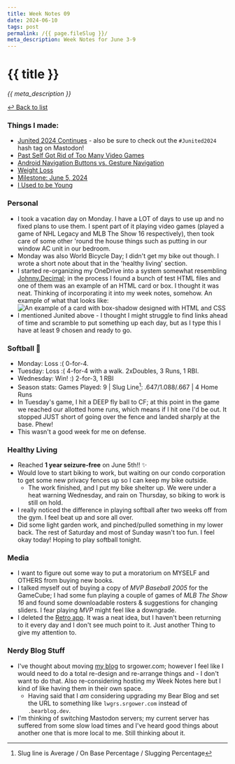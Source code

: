 ```yaml
---
title: Week Notes 09
date: 2024-06-10
tags: post
permalink: /{{ page.fileSlug }}/
meta_description: Week Notes for June 3-9
---
```


# {{ title }}

*{{ meta_description }}*

[↩ Back to list](/weeknotes/)

### Things I made:

- [Junited 2024 Continues](https://lwgrs.bearblog.dev/junified-2024/) - also be sure to check out the `#Junited2024` hash tag on Mastodon!
- [Past Self Got Rid of Too Many Video Games](https://lwgrs.bearblog.dev/past-self/)
- [Android Navigation Buttons vs. Gesture Navigation](https://lwgrs.bearblog.dev/nav-buttons/)
- [Weight Loss](https://lwgrs.bearblog.dev/weight-loss/)
- [Milestone: June 5, 2024](https://lwgrs.bearblog.dev/milestone/)
- [I Used to be Young](https://lwgrs.bearblog.dev/i-used-to-be-young/)

### Personal

- I took a vacation day on Monday. I have a LOT of days to use up and no fixed plans to use them. I spent part of it playing video games (played a game of NHL Legacy and MLB The Show 16 respectively), then took care of some other 'round the house things such as putting in our window AC unit in our bedroom. 
- Monday was also World Bicycle Day; I didn't get my bike out though. I wrote a short note about that in the 'healthy living' section. 
- I started re-organizing my OneDrive into a system somewhat resembling [Johnny.Decimal](https://johnnydecimal.com/); in the process I found a bunch of test HTML files and one of them was an example of an HTML card or box. I thought it was neat. Thinking of incorporating it into my week notes, somehow. An example of what that looks like: 
![An example of a card with box-shadow designed with HTML and CSS](https://i.ibb.co/RvZZmch/image.png) 
- I mentioned Junited above - I thought I might struggle to find links ahead of time and scramble to put something up each day, but as I type this I have at least 9 chosen and ready to go.

### Softball &#129358;

- Monday: Loss :( 0-for-4.
- Tuesday: Loss :( 4-for-4 with a walk. 2xDoubles, 3 Runs, 1 RBI. 
- Wednesday: Win! :) 2-for-3, 1 RBI
- Season stats: Games Played: 9 | Slug Line[^1]: .647/1.088/.667 | 4 Home Runs 
- In Tuesday's game, I hit a DEEP fly ball to CF; at this point in the game we reached our allotted home runs, which means if I hit one I'd be out. It stopped JUST short of going over the fence and landed sharply at the base. Phew!
- This wasn't a good week for me on defense.

### Healthy Living

- Reached **1 year seizure-free** on June 5th!! ✨ 
- Would love to start biking to work, but waiting on our condo corporation to get some new privacy fences up so I can keep my bike outside.
  - The work finished, and I put my bike shelter up. We were under a heat warning Wednesday, and rain on Thursday, so biking to work is still on hold. 
- I really noticed the difference in playing softball after two weeks off from the gym. I feel beat up and sore all over. 
- Did some light garden work, and pinched/pulled something in my lower back. The rest of Saturday and most of Sunday wasn't too fun. I feel okay today! Hoping to play softball tonight. 

### Media

- I want to figure out some way to put a moratorium on MYSELF and OTHERS from buying new books. 
- I talked myself out of buying a copy of *MVP Baseball 2005* for the GameCube; I had some fun playing a couple of games of *MLB The Show 16* and found some downloadable rosters & suggestions for changing sliders. I fear playing *MVP* might feel like a downgrade. 
- I deleted the [Retro app](/weeknotes-06/). It was a neat idea, but I haven't been returning to it every day and I don't see much point to it. Just another Thing to give my attention to.

### Nerdy Blog Stuff 
- I've thought about moving [my blog](https://lwgrs.bearblog.dev) to srgower.com; however I feel like I would need to do a total re-design and re-arrange things and - I don't want to do that. Also re-considering hosting my Week Notes here but I kind of like having them in their own space. 
  - Having said that I *am* considering upgrading my Bear Blog and set the URL to something like `lwgrs.srgower.com` instead of `.bearblog.dev`. 
- I'm thinking of switching Mastodon servers; my current server has suffered from some slow load times and I've heard good things about another one that is more local to me. Still thinking about it. 

[^1]: Slug line is Average / On Base Percentage / Slugging Percentage 